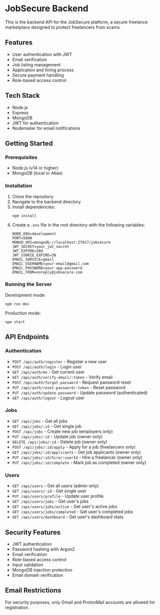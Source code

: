 # JobSecure Backend

This is the backend API for the JobSecure platform, a secure freelance marketplace designed to protect freelancers from scams.

## Features

- User authentication with JWT
- Email verification
- Job listing management
- Application and hiring process
- Secure payment handling
- Role-based access control

## Tech Stack

- Node.js
- Express
- MongoDB
- JWT for authentication
- Nodemailer for email notifications

## Getting Started

### Prerequisites

- Node.js (v14 or higher)
- MongoDB (local or Atlas)

### Installation

1. Clone the repository
2. Navigate to the backend directory
3. Install dependencies:
   ```
   npm install
   ```
4. Create a `.env` file in the root directory with the following variables:
   ```
   NODE_ENV=development
   PORT=5000
   MONGO_URI=mongodb://localhost:27017/jobsecure
   JWT_SECRET=your_jwt_secret
   JWT_EXPIRE=30d
   JWT_COOKIE_EXPIRE=30
   EMAIL_SERVICE=gmail
   EMAIL_USERNAME=your-email@gmail.com
   EMAIL_PASSWORD=your-app-password
   EMAIL_FROM=noreply@jobsecure.com
   ```

### Running the Server

Development mode:
```
npm run dev
```

Production mode:
```
npm start
```

## API Endpoints

### Authentication

- `POST /api/auth/register` - Register a new user
- `POST /api/auth/login` - Login user
- `GET /api/auth/me` - Get current user
- `GET /api/auth/verify-email/:token` - Verify email
- `POST /api/auth/forgot-password` - Request password reset
- `PUT /api/auth/reset-password/:token` - Reset password
- `PUT /api/auth/update-password` - Update password (authenticated)
- `GET /api/auth/logout` - Logout user

### Jobs

- `GET /api/jobs` - Get all jobs
- `GET /api/jobs/:id` - Get single job
- `POST /api/jobs` - Create new job (employers only)
- `PUT /api/jobs/:id` - Update job (owner only)
- `DELETE /api/jobs/:id` - Delete job (owner only)
- `POST /api/jobs/:id/apply` - Apply for a job (freelancers only)
- `GET /api/jobs/:id/applicants` - Get job applicants (owner only)
- `PUT /api/jobs/:id/hire/:userId` - Hire a freelancer (owner only)
- `PUT /api/jobs/:id/complete` - Mark job as completed (owner only)

### Users

- `GET /api/users` - Get all users (admin only)
- `GET /api/users/:id` - Get single user
- `PUT /api/users/profile` - Update user profile
- `GET /api/users/jobs` - Get user's jobs
- `GET /api/users/jobs/active` - Get user's active jobs
- `GET /api/users/jobs/completed` - Get user's completed jobs
- `GET /api/users/dashboard` - Get user's dashboard stats

## Security Features

- JWT authentication
- Password hashing with Argon2
- Email verification
- Role-based access control
- Input validation
- MongoDB injection protection
- Email domain verification

## Email Restrictions

For security purposes, only Gmail and ProtonMail accounts are allowed for registration.
